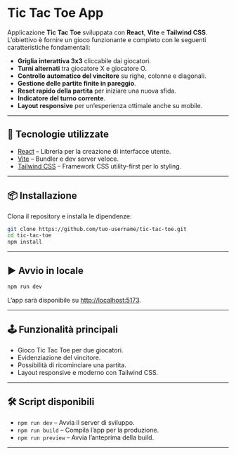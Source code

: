 # Tic Tac Toe App

Applicazione **Tic Tac Toe** sviluppata con **React**, **Vite** e **Tailwind CSS**.
L’obiettivo è fornire un gioco funzionante e completo con le seguenti caratteristiche fondamentali:

- **Griglia interattiva 3x3** cliccabile dai giocatori.
- **Turni alternati** tra giocatore X e giocatore O.
- **Controllo automatico del vincitore** su righe, colonne e diagonali.
- **Gestione delle partite finite in pareggio**.
- **Reset rapido della partita** per iniziare una nuova sfida.
- **Indicatore del turno corrente**.
- **Layout responsive** per un’esperienza ottimale anche su mobile.

---

## 🚀 Tecnologie utilizzate

- [React](https://react.dev/) – Libreria per la creazione di interfacce utente.
- [Vite](https://vitejs.dev/) – Bundler e dev server veloce.
- [Tailwind CSS](https://tailwindcss.com/) – Framework CSS utility-first per lo styling.

---

## 📦 Installazione

Clona il repository e installa le dipendenze:

```bash
git clone https://github.com/tuo-username/tic-tac-toe.git
cd tic-tac-toe
npm install
```

---

## ▶️ Avvio in locale

```bash
npm run dev
```

L’app sarà disponibile su [http://localhost:5173](http://localhost:5173).

---

## 🕹️ Funzionalità principali

- Gioco Tic Tac Toe per due giocatori.
- Evidenziazione del vincitore.
- Possibilità di ricominciare una partita.
- Layout responsive e moderno con Tailwind CSS.

---

## 🛠️ Script disponibili

- `npm run dev` – Avvia il server di sviluppo.
- `npm run build` – Compila l’app per la produzione.
- `npm run preview` – Avvia l’anteprima della build.

---
